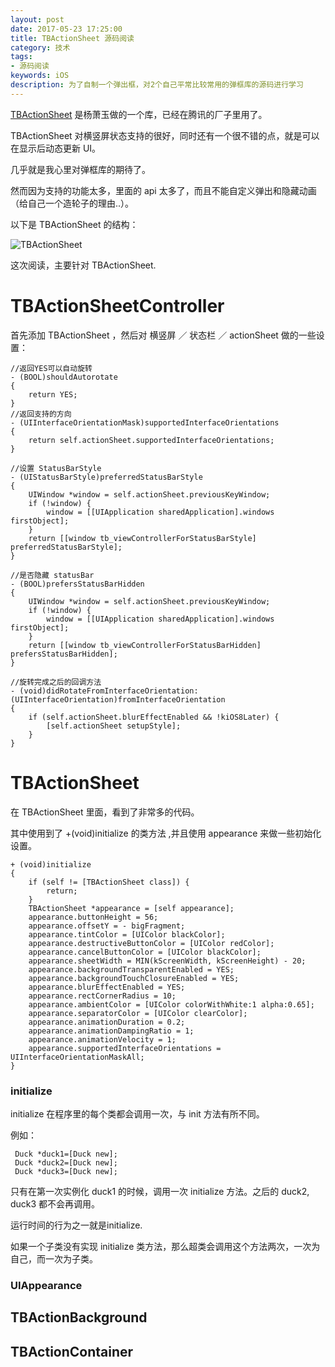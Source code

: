 ```yaml
---
layout: post
date: 2017-05-23 17:25:00
title: TBActionSheet 源码阅读
category: 技术
tags: 
- 源码阅读
keywords: iOS
description: 为了自制一个弹出框，对2个自己平常比较常用的弹框库的源码进行学习
---
```


[TBActionSheet](https://github.com/yulingtianxia/TBActionSheet)  是杨萧玉做的一个库，已经在腾讯的厂子里用了。

TBActionSheet 对横竖屏状态支持的很好，同时还有一个很不错的点，就是可以在显示后动态更新 UI。

几乎就是我心里对弹框库的期待了。

然而因为支持的功能太多，里面的 api 太多了，而且不能自定义弹出和隐藏动画（给自己一个造轮子的理由..）。

以下是 TBActionSheet 的结构：

![TBActionSheet](http://7ni3rk.com1.z0.glb.clouddn.com/TBActionSheet/overview.jpg)

这次阅读，主要针对 TBActionSheet.

# TBActionSheetController

首先添加 TBActionSheet ，然后对 横竖屏 ／ 状态栏 ／ actionSheet 做的一些设置：

```
//返回YES可以自动旋转 
- (BOOL)shouldAutorotate
{
    return YES;
}
//返回支持的方向
- (UIInterfaceOrientationMask)supportedInterfaceOrientations
{
    return self.actionSheet.supportedInterfaceOrientations;
}

//设置 StatusBarStyle
- (UIStatusBarStyle)preferredStatusBarStyle
{
    UIWindow *window = self.actionSheet.previousKeyWindow;
    if (!window) {
        window = [[UIApplication sharedApplication].windows firstObject];
    }
    return [[window tb_viewControllerForStatusBarStyle] preferredStatusBarStyle];
}

//是否隐藏 statusBar
- (BOOL)prefersStatusBarHidden
{
    UIWindow *window = self.actionSheet.previousKeyWindow;
    if (!window) {
        window = [[UIApplication sharedApplication].windows firstObject];
    }
    return [[window tb_viewControllerForStatusBarHidden] prefersStatusBarHidden];
}

//旋转完成之后的回调方法
- (void)didRotateFromInterfaceOrientation:(UIInterfaceOrientation)fromInterfaceOrientation
{
    if (self.actionSheet.blurEffectEnabled && !kiOS8Later) {
        [self.actionSheet setupStyle];
    }
}

```

# TBActionSheet

在 TBActionSheet 里面，看到了非常多的代码。

其中使用到了 +(void)initialize 的类方法 ,并且使用 appearance 来做一些初始化设置。

```
+ (void)initialize
{
    if (self != [TBActionSheet class]) {
        return;
    }
    TBActionSheet *appearance = [self appearance];
    appearance.buttonHeight = 56;
    appearance.offsetY = - bigFragment;
    appearance.tintColor = [UIColor blackColor];
    appearance.destructiveButtonColor = [UIColor redColor];
    appearance.cancelButtonColor = [UIColor blackColor];
    appearance.sheetWidth = MIN(kScreenWidth, kScreenHeight) - 20;
    appearance.backgroundTransparentEnabled = YES;
    appearance.backgroundTouchClosureEnabled = YES;
    appearance.blurEffectEnabled = YES;
    appearance.rectCornerRadius = 10;
    appearance.ambientColor = [UIColor colorWithWhite:1 alpha:0.65];
    appearance.separatorColor = [UIColor clearColor];
    appearance.animationDuration = 0.2;
    appearance.animationDampingRatio = 1;
    appearance.animationVelocity = 1;
    appearance.supportedInterfaceOrientations = UIInterfaceOrientationMaskAll;
}

```

### initialize

initialize 在程序里的每个类都会调用一次，与 init 方法有所不同。

例如： 

```
 Duck *duck1=[Duck new];
 Duck *duck2=[Duck new];
 Duck *duck3=[Duck new];
```

只有在第一次实例化 duck1 的时候，调用一次 initialize 方法。之后的 duck2, duck3 都不会再调用。 

运行时间的行为之一就是initialize.

如果一个子类没有实现 initialize 类方法，那么超类会调用这个方法两次，一次为自己，而一次为子类。

### UIAppearance



## TBActionBackground 

## TBActionContainer

